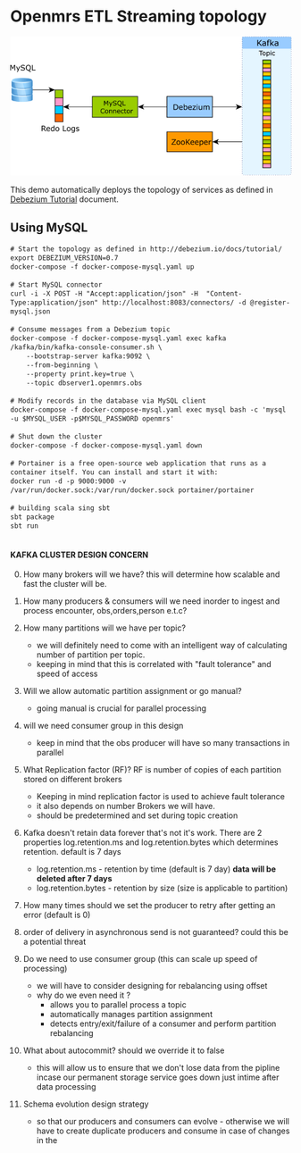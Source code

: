 # Openmrs ETL Streaming topology

![alt text](architecture.png)

This demo automatically deploys the topology of services as defined in [Debezium Tutorial](http://debezium.io/docs/tutorial/) document.

## Using MySQL

```shell
# Start the topology as defined in http://debezium.io/docs/tutorial/
export DEBEZIUM_VERSION=0.7
docker-compose -f docker-compose-mysql.yaml up

# Start MySQL connector
curl -i -X POST -H "Accept:application/json" -H  "Content-Type:application/json" http://localhost:8083/connectors/ -d @register-mysql.json

# Consume messages from a Debezium topic
docker-compose -f docker-compose-mysql.yaml exec kafka /kafka/bin/kafka-console-consumer.sh \
    --bootstrap-server kafka:9092 \
    --from-beginning \
    --property print.key=true \
    --topic dbserver1.openmrs.obs

# Modify records in the database via MySQL client
docker-compose -f docker-compose-mysql.yaml exec mysql bash -c 'mysql -u $MYSQL_USER -p$MYSQL_PASSWORD openmrs'

# Shut down the cluster
docker-compose -f docker-compose-mysql.yaml down

# Portainer is a free open-source web application that runs as a container itself. You can install and start it with:
docker run -d -p 9000:9000 -v /var/run/docker.sock:/var/run/docker.sock portainer/portainer

# building scala sing sbt
sbt package
sbt run 
 
```
#### KAFKA CLUSTER DESIGN CONCERN
0. How many brokers will we have? this will determine how scalable and fast the 
    cluster will be.
1. How many producers  & consumers will we need inorder to ingest and process encounter,
    obs,orders,person e.t.c?
2. How many partitions will we have per topic? 
    - we will definitely need to come with an intelligent way of calculating number of partition per topic.
    - keeping in mind that this is correlated with "fault tolerance" and speed of access 
3. Will we allow automatic partition assignment or go manual?
    - going manual is crucial for parallel processing
4. will we need consumer group in this design 
    - keep in mind that the obs producer will have so many transactions in parallel
5. What Replication factor (RF)? RF is number of copies of each partition stored on different brokers 
    - Keeping in mind replication factor is used to achieve fault tolerance
    - it also depends on number Brokers we will have.  
    - should be predetermined and set during topic creation
    
6. Kafka doesn't retain data forever that's not it's work. There are 2 properties log.retention.ms  and
    log.retention.bytes which determines retention. default is 7 days
    - log.retention.ms - retention by time (default is 7 day) **data will be deleted after 7 days** 
    - log.retention.bytes - retention by size (size is applicable to partition)
    
7. How many times  should we set the producer to retry after getting an error (default is 0)
8. order of delivery in asynchronous send is not guaranteed? could this be a potential threat
9. Do we need to use consumer group (this can scale up speed of processing)
    - we will have to consider designing for rebalancing using offset
    - why do we even need it ?
        - allows you to parallel process a topic
        - automatically manages partition assignment
        - detects entry/exit/failure of a consumer and perform partition rebalancing
10. What about autocommit? should we override it to false
    - this will allow us to ensure that we don't lose data from the pipline incase our permanent storage service goes down just intime after data processing
11. Schema evolution design strategy
    - so that our producers and consumers can evolve - otherwise we will have to create duplicate producers
     and consume in case of changes in the             